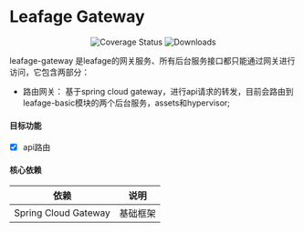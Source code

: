# Leafage Gateway

<p align="center">
 <img src="https://img.shields.io/badge/Spring%20Cloud-2023.0.3-green.svg" alt="Coverage Status">
 <img src="https://img.shields.io/badge/Spring%20Boot-3.3.4-green.svg" alt="Downloads">
</p>

leafage-gateway 是leafage的网关服务、所有后台服务接口都只能通过网关进行访问，它包含两部分：

- 路由网关： 基于spring cloud gateway，进行api请求的转发，目前会路由到leafage-basic模块的两个后台服务，assets和hypervisor;

#### 目标功能

- [x] api路由

#### 核心依赖

|               依赖               |           说明            |
|:-------------------------------:|:-------------------------:|
|      Spring Cloud Gateway       |          基础框架          |
